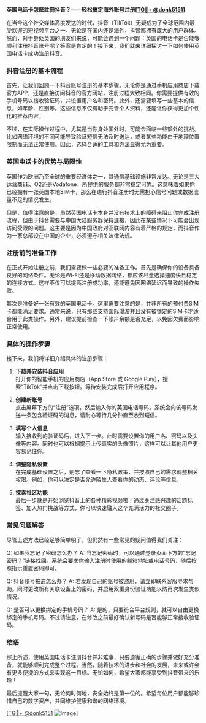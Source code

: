 **英国电话卡怎麽註冊抖音？——轻松搞定海外账号注册[[TG💪+ @donk5151](https://t.me/s/donk5151)]**

在当今这个社交媒体高度发达的时代，抖音（TikTok）无疑成为了全球范围内最受欢迎的短视频平台之一。无论是在国内还是海外，抖音都拥有庞大的用户群体。然而，对于身处英国的朋友们来说，可能会遇到一个问题：英国的电话卡是否能够顺利注册抖音账号呢？答案是肯定的！接下来，我们就来详细探讨一下如何使用英国电话卡成功注册抖音。

### 抖音注册的基本流程

首先，让我们回顾一下抖音账号注册的基本步骤。无论你是通过手机应用商店下载官方APP，还是直接访问抖音的官方网站，注册过程大致相同。你需要提供有效的手机号码以接收验证码，并设置用户名和密码。此外，还需要填写一些基本的信息，如年龄、性别等。这些信息不仅有助于完善个人资料，还能让你获得更加个性化的推荐内容。

不过，在实际操作过程中，尤其是当你身处国外时，可能会面临一些额外的挑战。比如网络环境的不同可能导致验证短信无法及时送达，或者某些功能由于地理位置限制而无法正常使用。因此，选择合适的工具和方法显得尤为重要。

### 英国电话卡的优势与局限性

英国作为欧洲乃至全球的重要经济体之一，其通信基础设施非常发达。无论是三大运营商EE、O2还是Vodafone，所提供的服务都非常稳定可靠。这意味着如果你已经拥有一张英国本地SIM卡，那么在进行抖音注册时无需担心信号问题或数据流量不足的情况发生。

但是，值得注意的是，虽然英国电话卡本身并没有技术上的障碍来阻止你完成注册流程，但由于抖音需要与中国大陆服务器保持连接，因此在某些情况下可能会出现访问受限的问题。这主要是因为中国政府对互联网内容有着严格的规定，而抖音作为一家总部设在中国的企业，必须遵守相关法律法规。

### 注册前的准备工作

在正式开始注册之前，我们需要做一些必要的准备工作。首先是确保你的设备具备良好的网络条件。无论是Wi-Fi还是移动数据网络，都应该尽量选择速度快且稳定的连接方式。这样不仅可以提高注册成功率，还能避免因网络延迟而导致的操作失败。

其次是准备好一张有效的英国电话卡。这里需要注意的是，并非所有的预付费SIM卡都能满足要求。通常来说，只有那些支持国际漫游并且没有被锁定的SIM卡才适合用于此类操作。另外，建议提前检查一下账户余额是否充足，以免因欠费而影响正常使用。

### 具体的操作步骤

接下来，我们将详细介绍具体的注册步骤：

1. **下载并安装抖音应用**  
   打开你的智能手机的应用商店（App Store 或 Google Play），搜索“TikTok”并点击下载按钮。等待安装完成后打开应用程序。

2. **创建新账号**  
   点击屏幕下方的“注册”选项，然后输入你的英国电话号码。系统会向该号码发送一条包含验证码的消息，请耐心等待几分钟直至收到短信。

3. **填写个人信息**  
   输入接收到的验证码后，进入下一步。此时需要设置你的用户名、密码以及头像等内容。同时也可以根据提示上传真实的头像照片，这样可以让其他用户更容易记住你。

4. **调整隐私设置**  
   在完成基础设置之后，别忘了查看一下隐私政策，并按照自己的需求调整相关权限。例如，你可以决定是否允许陌生人查看你的动态、评论等信息。

5. **探索社区功能**  
   最后一步就是开始浏览抖音上的各种精彩视频啦！通过关注感兴趣的话题标签、加入热门挑战等方式，你可以快速融入这个充满活力的社交圈子。

### 常见问题解答

尽管上述方法已经足够简单明了，但仍然有一些常见的疑问值得我们关注：

Q: 如果我忘记了密码怎么办？
A: 当忘记密码时，可以通过登录页面下方的“忘记密码？”链接找回。系统会要求你输入注册时使用的邮箱地址或电话号码，随后按照指示重置密码即可。

Q: 抖音账号被盗怎么办？
A: 若发现自己的账号被盗用，请立即联系客服寻求帮助。同时更改所有关联设备上的密码，并启用双重身份验证功能以防再次发生类似情况。

Q: 是否可以更换绑定的手机号码？
A: 是的，只要符合平台规则，就可以自由更换绑定的手机号码。不过请注意，在修改之前最好确认新号码是否能够正常接收验证码。

### 结语

综上所述，使用英国电话卡注册抖音并非难事，只要遵循正确的步骤并做好充分准备，就能够顺利完成整个过程。当然，随着技术的进步和社会的发展，未来或许会有更多便捷的方式来实现这一目标。无论如何，希望大家都能享受到抖音带来的乐趣！

最后提醒大家一句，无论何时何地，安全始终是第一位的。希望每位用户都能够珍惜自己的数字资产，共同维护健康和谐的网络环境。

[[TG💪+ @donk5151](https://t.me/s/donk5151) ![Image](https://i.postimg.cc/rwNCRYN7/Snipaste-2025-04-30-17-27-05.png)]